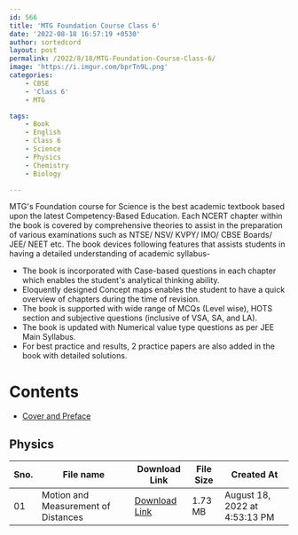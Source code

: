 ```yaml
---
id: 566
title: 'MTG Foundation Course Class 6'
date: '2022-08-18 16:57:19 +0530'
author: sortedcord
layout: post
permalink: /2022/8/18/MTG-Foundation-Course-Class-6/
image: 'https://i.imgur.com/bprTn9L.png'
categories:
    - CBSE
    - 'Class 6'
    - MTG

tags:
    - Book
    - English
    - Class 6
    - Science
    - Physics
    - Chemistry
    - Biology

---
```


MTG's Foundation course for Science is the best academic textbook based upon the latest Competency-Based Education. Each NCERT chapter within the book is covered by comprehensive theories to assist in the preparation of various examinations such as NTSE/ NSV/ KVPY/ IMO/ CBSE Boards/ JEE/ NEET etc. The book devices following features that assists students in having a detailed understanding of academic syllabus-

-   The book is incorporated with Case-based questions in each chapter which enables the student's analytical thinking ability.
-   Eloquently designed Concept maps enables the student to have a quick overview of chapters during the time of revision.
-   The book is supported with wide range of MCQs (Level wise), HOTS section and subjective questions (inclusive of VSA, SA, and LA).
-   The book is updated with Numerical value type questions as per JEE Main Syllabus.
-   For best practice and results, 2 practice papers are also added in the book with detailed solutions.

# Contents

- [Cover and Preface]()

## Physics

| Sno. | File name                           | Download Link                              | File Size | Created At                    |
|------|-------------------------------------|--------------------------------------------|-----------|-------------------------------|
| 01   | Motion and Measurement of Distances | [Download Link](https://shorturl.at/klt47) | 1.73 MB   | August 18, 2022 at 4:53:13 PM |
